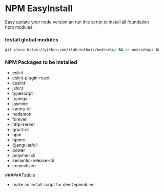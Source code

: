 NPM EasyInstall
==============

Easy update your node version an run this script to install all foundation
npm modules.


### Install global modules
```bash
git clone https://github.com/ifahrentholz/nodesetup && cd nodesetup/ && ./globals.sh
```


### NPM Packages to be installed
- eslint
- eslint-plugin-react
- csslint
- jshint
- typescript
- typings
- jasmine
- karma-cli
- nodemon
- forever
- http-server
- grunt-cli
- npm
- npmrc
- @angular/cli
- bower
- polymer-cli
- semantic-release-cli
- commitizen


######Todo's
- make an install script for devDependcies
